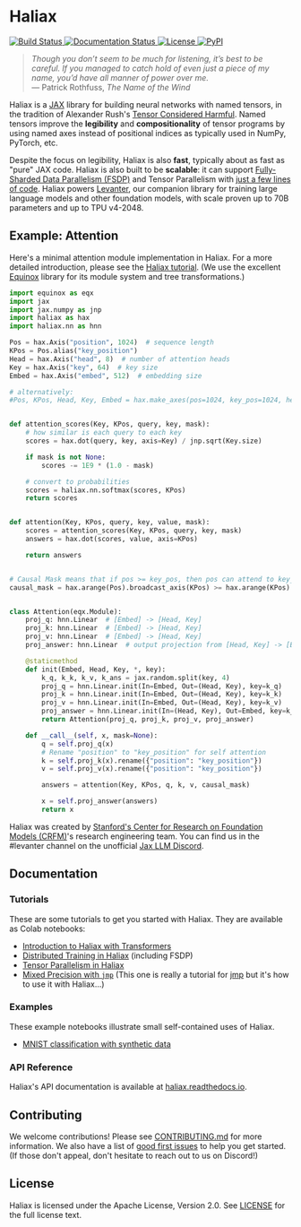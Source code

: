 <!--haliax-intro-start-->
# Haliax

<a href="https://github.com/stanford-crfm/haliax/actions?query=branch%3Amain++">
    <img alt="Build Status" src="https://img.shields.io/github/actions/workflow/status/stanford-crfm/haliax/run_tests.yaml?branch=main">
</a>
<a href="https://haliax.readthedocs.io/en/latest/?badge=latest">
    <img alt="Documentation Status" src="https://readthedocs.org/projects/haliax/badge/?version=latest">
</a>
<a href="">
<img alt="License" src="https://img.shields.io/github/license/stanford-crfm/haliax?color=blue" />
</a>
<a href="https://https://pypi.org/project/haliax/">
    <img alt="PyPI" src="https://img.shields.io/pypi/v/haliax?color=blue" />
</a>

> *Though you don’t seem to be much for listening, it’s best to be careful. If you managed to catch hold of even just a piece of my name, you’d have all manner of power over me.*<br/>
> — Patrick Rothfuss, *The Name of the Wind*

Haliax is a [JAX](https:://github.com/google/jax) library for building neural networks with named tensors, in the tradition of Alexander Rush's [Tensor Considered Harmful](https://nlp.seas.harvard.edu/NamedTensor).
Named tensors improve the **legibility** and **compositionality** of tensor programs by using named axes instead of positional indices
as typically used in NumPy, PyTorch, etc.

Despite the focus on legibility, Haliax
is also **fast**, typically about as fast as "pure" JAX code.
Haliax is also built to be **scalable**: it
can support [Fully-Sharded Data Parallelism (FSDP)](https://engineering.fb.com/2021/07/15/open-source/fsdp/) and Tensor Parallelism with [just a few lines of code](https://colab.research.google.com/drive/1QX4yH3zRFF3Xiibf1aahETcSQ5nbcUMz). Haliax powers [Levanter](https://github.com/stanford-crfm/levanter),
our companion library for training large language models and other foundation models, with scale proven up to 70B parameters
and up to TPU v4-2048.

## Example: Attention

Here's a minimal attention module implementation in Haliax. For a more detailed introduction,
please see the [Haliax tutorial](https://colab.research.google.com/drive/1TiTcQQ4V5mopbgCu1SVl-oqJtXn7rFnC).
(We use the excellent [Equinox](https://github.com/patrick-kidger/equinox) library for its module system and tree transformations.)

```python
import equinox as eqx
import jax
import jax.numpy as jnp
import haliax as hax
import haliax.nn as hnn

Pos = hax.Axis("position", 1024)  # sequence length
KPos = Pos.alias("key_position")
Head = hax.Axis("head", 8)  # number of attention heads
Key = hax.Axis("key", 64)  # key size
Embed = hax.Axis("embed", 512)  # embedding size

# alternatively:
#Pos, KPos, Head, Key, Embed = hax.make_axes(pos=1024, key_pos=1024, head=8, key=64, embed=512)


def attention_scores(Key, KPos, query, key, mask):
    # how similar is each query to each key
    scores = hax.dot(query, key, axis=Key) / jnp.sqrt(Key.size)

    if mask is not None:
        scores -= 1E9 * (1.0 - mask)

    # convert to probabilities
    scores = haliax.nn.softmax(scores, KPos)
    return scores


def attention(Key, KPos, query, key, value, mask):
    scores = attention_scores(Key, KPos, query, key, mask)
    answers = hax.dot(scores, value, axis=KPos)

    return answers


# Causal Mask means that if pos >= key_pos, then pos can attend to key_pos
causal_mask = hax.arange(Pos).broadcast_axis(KPos) >= hax.arange(KPos)


class Attention(eqx.Module):
    proj_q: hnn.Linear  # [Embed] -> [Head, Key]
    proj_k: hnn.Linear  # [Embed] -> [Head, Key]
    proj_v: hnn.Linear  # [Embed] -> [Head, Key]
    proj_answer: hnn.Linear  # output projection from [Head, Key] -> [Embed]

    @staticmethod
    def init(Embed, Head, Key, *, key):
        k_q, k_k, k_v, k_ans = jax.random.split(key, 4)
        proj_q = hnn.Linear.init(In=Embed, Out=(Head, Key), key=k_q)
        proj_k = hnn.Linear.init(In=Embed, Out=(Head, Key), key=k_k)
        proj_v = hnn.Linear.init(In=Embed, Out=(Head, Key), key=k_v)
        proj_answer = hnn.Linear.init(In=(Head, Key), Out=Embed, key=k_ans)
        return Attention(proj_q, proj_k, proj_v, proj_answer)

    def __call__(self, x, mask=None):
        q = self.proj_q(x)
        # Rename "position" to "key_position" for self attention
        k = self.proj_k(x).rename({"position": "key_position"})
        v = self.proj_v(x).rename({"position": "key_position"})

        answers = attention(Key, KPos, q, k, v, causal_mask)

        x = self.proj_answer(answers)
        return x
```

Haliax was created by [Stanford's Center for Research on Foundation Models (CRFM)](https://crfm.stanford.edu/)'s research engineering team.
You can find us in the #levanter channel on the unofficial [Jax LLM Discord](https://discord.gg/FkRGNX3ND).

<!--haliax-intro-end-->

## Documentation

### Tutorials

These are some tutorials to get you started with Haliax. They are available as Colab notebooks:

<!--haliax-tutorials-start-->

* [Introduction to Haliax with Transformers](https://colab.research.google.com/drive/1TiTcQQ4V5mopbgCu1SVl-oqJtXn7rFnC)
* [Distributed Training in Haliax](https://colab.research.google.com/drive/1QX4yH3zRFF3Xiibf1aahETcSQ5nbcUMz) (including FSDP)
* [Tensor Parallelism in Haliax](https://colab.research.google.com/drive/18_BrtDpe1lu89M4T6fKzda8DdSLtFJhi)
* [Mixed Precision with `jmp`](https://colab.research.google.com/drive/1_4cikwt-UhSH7yRzNRK8ze9msM9r2mEl?usp=sharing) (This one is really a tutorial for [jmp](https://github.com/deepmind/jmp) but it's how to use it with Haliax...)

<!--haliax-tutorials-end-->

### Examples

These example notebooks illustrate small self-contained uses of Haliax.

<!--haliax-examples-start-->
* [MNIST classification with synthetic data](https://github.com/stanford-crfm/haliax/blob/main/docs/mnist_example.ipynb)
<!--haliax-examples-end-->
### API Reference

Haliax's API documentation is available at [haliax.readthedocs.io](https://haliax.readthedocs.io/en/latest/).

## Contributing

We welcome contributions! Please see [CONTRIBUTING.md](CONTRIBUTING.md) for more information.
We also have a list of [good first issues](https://github.com/stanford-crfm/haliax/issues?q=is%3Aissue+is%3Aopen+label%3A%22good+first+issue%22)
to help you get started. (If those don't appeal, don't hesitate to reach out to us on Discord!)

## License

Haliax is licensed under the Apache License, Version 2.0. See [LICENSE](LICENSE) for the full license text.
